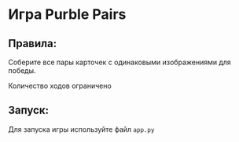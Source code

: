 # Игра Purble Pairs
## Правила:
Соберите все пары карточек с одинаковыми изображениями для победы.

Количество ходов ограничено
## Запуск:
Для запуска игры используйте файл `app.py`